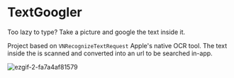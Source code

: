 # TextGoogler
Too lazy to type? Take a picture and google the text inside it.

Project based on `VNRecognizeTextRequest` Apple's native OCR tool. 
The text inside the is scanned and converted into an url to be searched in-app.

![ezgif-2-fa7a4af81579](https://user-images.githubusercontent.com/35230792/113774441-9688d280-9727-11eb-8134-258ef22e3012.gif)
